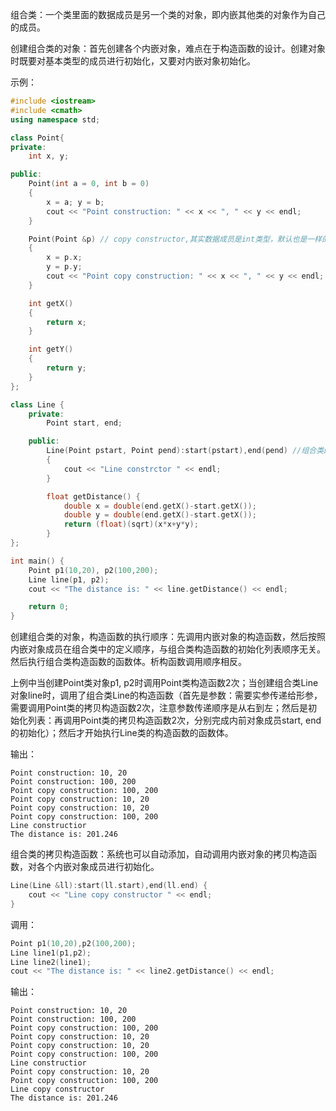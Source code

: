 组合类：一个类里面的数据成员是另一个类的对象，即内嵌其他类的对象作为自己的成员。

创建组合类的对象：首先创建各个内嵌对象，难点在于构造函数的设计。创建对象时既要对基本类型的成员进行初始化，又要对内嵌对象初始化。

示例：

```c++
#include <iostream>
#include <cmath>
using namespace std;

class Point{
private:
    int x, y;

public:
    Point(int a = 0, int b = 0)
    {
        x = a; y = b;
        cout << "Point construction: " << x << ", " << y << endl;
    }

    Point(Point &p) // copy constructor,其实数据成员是int类型，默认也是一样的
    {
        x = p.x;
        y = p.y;
        cout << "Point copy construction: " << x << ", " << y << endl;
    }

    int getX()
    {
        return x;
    }

    int getY()
    {
        return y;
    }
};

class Line {
    private:
        Point start, end;

    public:
        Line(Point pstart, Point pend):start(pstart),end(pend) //组合类的构造函数对内嵌对象成员的初始化必须采用初始化列表形式
        {
            cout << "Line constrctor " << endl; 
        }

        float getDistance() {
            double x = double(end.getX()-start.getX());
            double y = double(end.getX()-start.getX());
            return (float)(sqrt)(x*x+y*y);
        }
};

int main() {
    Point p1(10,20), p2(100,200);
    Line line(p1, p2);
    cout << "The distance is: " << line.getDistance() << endl;

    return 0;
}
```

创建组合类的对象，构造函数的执行顺序：先调用内嵌对象的构造函数，然后按照内嵌对象成员在组合类中的定义顺序，与组合类构造函数的初始化列表顺序无关。然后执行组合类构造函数的函数体。析构函数调用顺序相反。

上例中当创建Point类对象p1, p2时调用Point类构造函数2次；当创建组合类Line对象line时，调用了组合类Line的构造函数（首先是参数：需要实参传递给形参，需要调用Point类的拷贝构造函数2次，注意参数传递顺序是从右到左；然后是初始化列表：再调用Point类的拷贝构造函数2次，分别完成内前对象成员start, end的初始化）；然后才开始执行Line类的构造函数的函数体。

输出：
```
Point construction: 10, 20  
Point construction: 100, 200  
Point copy construction: 100, 200  
Point copy construction: 10, 20  
Point copy construction: 10, 20  
Point copy construction: 100, 200  
Line constructior  
The distance is: 201.246 
```


组合类的拷贝构造函数：系统也可以自动添加，自动调用内嵌对象的拷贝构造函数，对各个内嵌对象成员进行初始化。
```c++
Line(Line &ll):start(ll.start),end(ll.end) {
    cout << "Line copy constructor " << endl;
}
```

调用：

```c++
Point p1(10,20),p2(100,200);
Line line1(p1,p2);
Line line2(line1);
cout << "The distance is: " << line2.getDistance() << endl;
```

输出：
```
Point construction: 10, 20  
Point construction: 100, 200  
Point copy construction: 100, 200  
Point copy construction: 10, 20  
Point copy construction: 10, 20  
Point copy construction: 100, 200  
Line constructior  
Point copy construction: 10, 20  
Point copy construction: 100, 200  
Line copy constructor  
The distance is: 201.246
```

